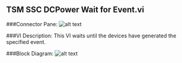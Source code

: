 ## **TSM SSC DCPower Wait for Event.vi**
###Connector Pane:
![alt text](/images/DCPower/Triggers%20and%20Events/TSM%20SSC%20DCPower%20Wait%20for%20Event.vic.png "TSM SSC DCPower Wait for Event.vi connector pane")

###VI Description:
This VI waits until the devices have generated the specified event.

###Block Diagram:
![alt text](/images/DCPower/Triggers%20and%20Events/TSM%20SSC%20DCPower%20Wait%20for%20Event.vid.png "TSM SSC DCPower Wait for Event.vi block diagram")
